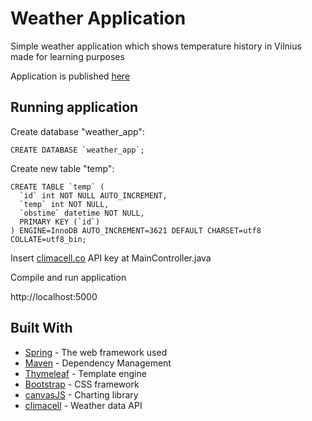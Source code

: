 # Weather Application

Simple weather application which shows temperature history in Vilnius made for learning purposes

Application is published [here](http://weatherappibm.us-east-2.elasticbeanstalk.com/)

## Running application
Create database "weather_app":
```
CREATE DATABASE `weather_app`;
```
Create new table "temp":
```
CREATE TABLE `temp` (
  `id` int NOT NULL AUTO_INCREMENT,
  `temp` int NOT NULL,
  `obstime` datetime NOT NULL,
  PRIMARY KEY (`id`)
) ENGINE=InnoDB AUTO_INCREMENT=3621 DEFAULT CHARSET=utf8 COLLATE=utf8_bin;
```
Insert [climacell.co](https://www.climacell.co/) API key at MainController.java

Compile and run application

http://localhost:5000
## Built With

* [Spring](https://spring.io/) - The web framework used
* [Maven](https://maven.apache.org/) - Dependency Management
* [Thymeleaf](https://www.thymeleaf.org/) - Template engine
* [Bootstrap](https://getbootstrap.com/) - CSS framework
* [canvasJS](https://canvasjs.com/) - Charting library
* [climacell](https://www.climacell.co/) - Weather data API
